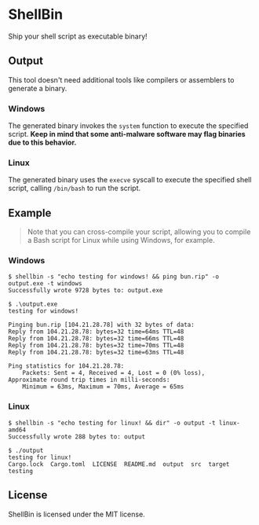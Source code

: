 # ShellBin

Ship your shell script as executable binary!

## Output

This tool doesn't need additional tools like compilers or assemblers to generate a binary.

### Windows

The generated binary invokes the `system` function to execute the specified script. **Keep in mind that some anti-malware software may flag binaries due to this behavior.**

### Linux

The generated binary uses the `execve` syscall to execute the specified shell script, calling `/bin/bash` to run the script.

## Example

> Note that you can cross-compile your script, allowing you to compile a Bash script for Linux while using Windows, for example.

### Windows

```
$ shellbin -s "echo testing for windows! && ping bun.rip" -o output.exe -t windows
Successfully wrote 9728 bytes to: output.exe

$ .\output.exe
testing for windows!

Pinging bun.rip [104.21.28.78] with 32 bytes of data:
Reply from 104.21.28.78: bytes=32 time=64ms TTL=48
Reply from 104.21.28.78: bytes=32 time=66ms TTL=48
Reply from 104.21.28.78: bytes=32 time=70ms TTL=48
Reply from 104.21.28.78: bytes=32 time=63ms TTL=48

Ping statistics for 104.21.28.78:
    Packets: Sent = 4, Received = 4, Lost = 0 (0% loss),
Approximate round trip times in milli-seconds:
    Minimum = 63ms, Maximum = 70ms, Average = 65ms
```

### Linux

```
$ shellbin -s "echo testing for linux! && dir" -o output -t linux-amd64
Successfully wrote 288 bytes to: output

$ ./output
testing for linux!
Cargo.lock  Cargo.toml  LICENSE  README.md  output  src  target  testing
```

## License

ShellBin is licensed under the MIT license.

